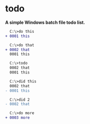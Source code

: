 # todo

**A simple Windows batch file todo list.**

```diff
  C:\>do this
+ 0001 this

  C:\>do that
+ 0002 that
  0001 this

  C:\>todo
  0002 that
  0001 this

  C:\>did this
  0002 that
- 0001 this

  C:\>did 2
- 0002 that

  C:\>do more
+ 0003 more
````
